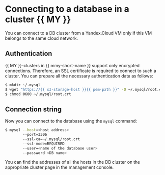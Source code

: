 # Connecting to a database in a cluster {{ MY }}

You can connect to a DB cluster from a Yandex.Cloud VM only if this VM belongs to the same cloud network.

## Authentication

{{ MY }}-clusters in {{ mmy-short-name }} support only encrypted connections. Therefore, an SSL certificate is required to connect to such a cluster. You can prepare all the necessary authentication data as follows:

```bash
$ mkdir ~/.mysql
$ wget "https://{{ s3-storage-host }}{{ pem-path }}" -O ~/.mysql/root.crt
$ chmod 0600 ~/.mysql/root.crt
```

## Connection string

Now you can connect to the database using the `mysql` command:

```bash
$ mysql --host=<host address>
        --port=3306
        --ssl-ca=~/.mysql/root.crt
        --ssl-mode=REQUIRED
        --user=<name of the database user>
        --password <DB name>
```

You can find the addresses of all the hosts in the DB cluster on the appropriate cluster page in the management console.

